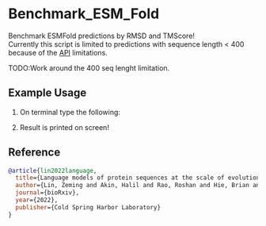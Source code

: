 # Benchmark\_ESM\_Fold

Benchmark ESMFold predictions by RMSD and TMScore!  
Currently this script is limited to predictions with sequence length < 400 because of the [API](https://esmatlas.com/about#api) limitations.

TODO:Work around the 400 seq lenght limitation.  

## Example Usage

1. On terminal type the following:


2. Result is printed on screen!


## Reference

```bibtex
@article{lin2022language,
  title={Language models of protein sequences at the scale of evolution enable accurate structure prediction},
  author={Lin, Zeming and Akin, Halil and Rao, Roshan and Hie, Brian and Zhu, Zhongkai and Lu, Wenting and dos Santos Costa, Allan and Fazel-Zarandi, Maryam and Sercu, Tom and Candido, Sal and others},
  journal={bioRxiv},
  year={2022},
  publisher={Cold Spring Harbor Laboratory}
}

```
